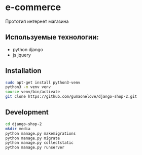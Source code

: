 # e-commerce

Прототип интернет магазина

## Используемые технологии:
- python django
- js jquery

## Installation

```sh
sudo apt-get install python3-venv
python3 -m venv venv
source venv/bin/activate
git clone https://github.com/gumaonelove/django-shop-2.git
```

## Development
```sh
cd django-shop-2
mkdir media
python manage.py makemigrations
python manage.py migrate
python manage.py collectstatic
python manage.py runserver
```
